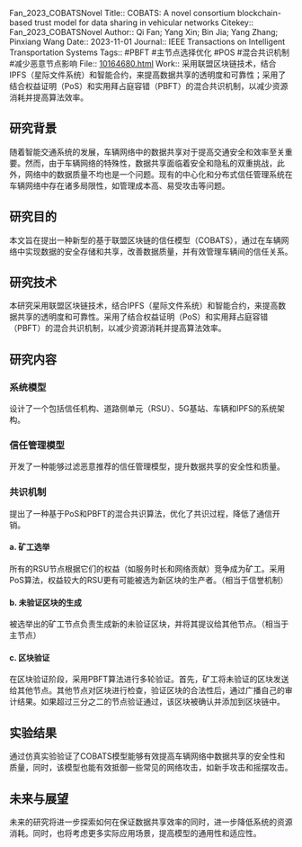 Fan\_2023\_COBATSNovel
Title:: COBATS: A novel consortium blockchain-based trust model for data sharing in vehicular networks
Citekey:: Fan\_2023\_COBATSNovel
Author:: Qi Fan; Yang Xin; Bin Jia; Yang Zhang; Pinxiang Wang
Date:: 2023-11-01
Journal:: IEEE Transactions on Intelligent Transportation Systems
Tags:: #PBFT  #主节点选择优化  #POS  #混合共识机制  #减少恶意节点影响
File:: [10164680.html](zotero://open-pdf/0_XWQVT9DJ)
Work:: 采用联盟区块链技术，结合IPFS（星际文件系统）和智能合约，来提高数据共享的透明度和可靠性；采用了结合权益证明（PoS）和实用拜占庭容错（PBFT）的混合共识机制，以减少资源消耗并提高算法效率。
## 研究背景
随着智能交通系统的发展，车辆网络中的数据共享对于提高交通安全和效率至关重要。然而，由于车辆网络的特殊性，数据共享面临着安全和隐私的双重挑战，此外，网络中的数据质量不均也是一个问题。现有的中心化和分布式信任管理系统在车辆网络中存在诸多局限性，如管理成本高、易受攻击等问题。
## 研究目的
本文旨在提出一种新型的基于联盟区块链的信任模型（COBATS），通过在车辆网络中实现数据的安全存储和共享，改善数据质量，并有效管理车辆间的信任关系。
## 研究技术
本研究采用联盟区块链技术，结合IPFS（星际文件系统）和智能合约，来提高数据共享的透明度和可靠性。采用了结合权益证明（PoS）和实用拜占庭容错（PBFT）的混合共识机制，以减少资源消耗并提高算法效率。
## 研究内容
### **系统模型**
设计了一个包括信任机构、道路侧单元（RSU）、5G基站、车辆和IPFS的系统架构。
### **信任管理模型**
开发了一种能够过滤恶意推荐的信任管理模型，提升数据共享的安全性和质量。
### **共识机制**
提出了一种基于PoS和PBFT的混合共识算法，优化了共识过程，降低了通信开销。
#### a. 矿工选举
所有的RSU节点根据它们的权益（如服务时长和网络贡献）竞争成为矿工。采用PoS算法，权益较大的RSU更有可能被选为新区块的生产者。（相当于信誉机制）
#### b. 未验证区块的生成
被选举出的矿工节点负责生成新的未验证区块，并将其提议给其他节点。（相当于主节点）
#### c. 区块验证
在区块验证阶段，采用PBFT算法进行多轮验证。首先，矿工将未验证的区块发送给其他节点。其他节点对区块进行检查，验证区块的合法性后，通过广播自己的审计结果。如果超过三分之二的节点验证通过，该区块被确认并添加到区块链中。
## 实验结果
通过仿真实验验证了COBATS模型能够有效提高车辆网络中数据共享的安全性和质量，同时，该模型也能有效抵御一些常见的网络攻击，如新手攻击和摇摆攻击。
## 未来与展望
未来的研究将进一步探索如何在保证数据共享效率的同时，进一步降低系统的资源消耗。同时，也将考虑更多实际应用场景，提高模型的通用性和适应性。
